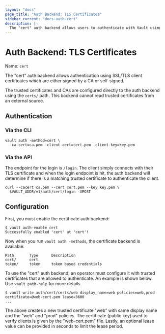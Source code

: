 ```yaml
---
layout: "docs"
page_title: "Auth Backend: TLS Certificates"
sidebar_current: "docs-auth-cert"
description: |-
  The "cert" auth backend allows users to authenticate with Vault using TLS client certificates.
---
```


# Auth Backend: TLS Certificates

Name: `cert`

The "cert" auth backend allows authentication using SSL/TLS client certificates
which are either signed by a CA or self-signed.

The trusted certificates and CAs are configured directly to the auth
backend using the `certs/` path. This backend cannot read trusted certificates
from an external source.

## Authentication

### Via the CLI
```
vault auth -method=cert \
  -ca-cert=ca.pem -client-cert=cert.pem -client-key=key.pem
```

### Via the API
The endpoint for the login is `/login`. The client simply connects with their TLS
certificate and when the login endpoint is hit, the auth backend will determine
if there is a matching trusted certificate to authenticate the client.

```
curl --cacert ca.pem --cert cert.pem --key key.pem \
  $VAULT_ADDR/v1/auth/cert/login -XPOST
```

## Configuration

First, you must enable the certificate auth backend:

```
$ vault auth-enable cert
Successfully enabled 'cert' at 'cert'!
```

Now when you run `vault auth -methods`, the certificate backend is available:

```
Path       Type      Description
cert/      cert
token/     token     token based credentials
```

To use the "cert" auth backend, an operator must configure it with
trusted certificates that are allowed to authenticate. An example is shown below.
Use `vault path-help` for more details.

```
$ vault write auth/cert/certs/web display_name=web policies=web,prod certificate=@web-cert.pem lease=3600
...
```

The above creates a new trusted certificate "web" with same display name
and the "web" and "prod" policies. The certificate (public key) used to verify
clients is given by the "web-cert.pem" file. Lastly, an optional lease value
can be provided in seconds to limit the lease period.

